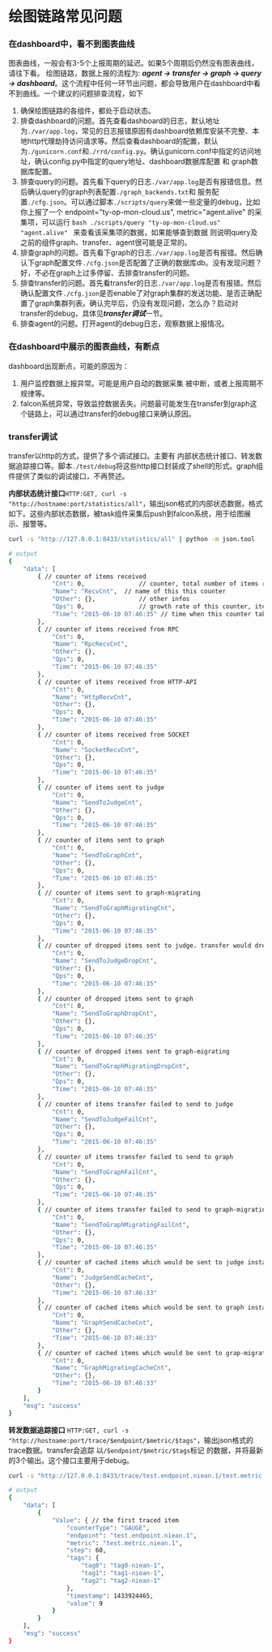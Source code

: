 # 绘图链路常见问题
### 在dashboard中，看不到图表曲线
图表曲线，一般会有3-5个上报周期的延迟。如果5个周期后仍然没有图表曲线，请往下看。
绘图链路，数据上报的流程为: ***agent -> transfer -> graph -> query -> dashboard***。这个流程中任何一环节出问题，都会导致用户在dashboard中看不到曲线。一个建议的问题排查流程，如下

1. 确保绘图链路的各组件，都处于启动状态。
2. 排查dashboard的问题。首先查看dashboard的日志，默认地址为```./var/app.log```，常见的日志报错原因有dashboard依赖库安装不完整、本地http代理劫持访问请求等。然后查看dashboard的配置，默认为```./gunicorn.conf```和```./rrd/config.py```。确认gunicorn.conf中指定的访问地址，确认config.py中指定的query地址、dashboard数据库配置 和 graph数据库配置。
3. 排查query的问题。首先看下query的日志```./var/app.log```是否有报错信息。然后确认query的graph列表配置```./graph_backends.txt```和 服务配置```./cfg.json```。可以通过脚本```./scripts/query```来做一些定量的debug，比如你上报了一个 endpoint="ty-op-mon-cloud.us", metric="agent.alive" 的采集项，可以运行 ```bash ./scripts/query "ty-op-mon-cloud.us" "agent.alive" ``` 来查看该采集项的数据，如果能够查到数据 则说明query及之前的组件graph、transfer、agent很可能是正常的。
4. 排查graph的问题。首先看下graph的日志```./var/app.log```是否有报错。然后确认下graph配置文件```./cfg.json```是否配置了正确的数据库db。没有发现问题？好，不必在graph上过多停留、去排查transfer的问题。
5. 排查transfer的问题。首先看transfer的日志```./var/app.log```是否有报错。然后确认配置文件```./cfg.json```是否enable了对graph集群的发送功能、是否正确配置了graph集群列表。确认完毕后，仍没有发现问题，怎么办？启动对transfer的debug，具体见***transfer调试***一节。
6. 排查agent的问题。打开agent的debug日志，观察数据上报情况。

### 在dashboard中展示的图表曲线，有断点
dashboard出现断点，可能的原因为：

1. 用户监控数据上报异常。可能是用户自动的数据采集 被中断，或者上报周期不规律等。
2. falcon系统异常，导致监控数据丢失。问题最可能发生在transfer到graph这个链路上，可以通过transfer的debug接口来确认原因。

### transfer调试
transfer以http的方式，提供了多个调试接口。主要有 内部状态统计接口、转发数据追踪接口等。脚本```./test/debug```将这些http接口封装成了shell的形式。graph组件提供了类似的调试接口，不再赘述。

**内部状态统计接口**```HTTP:GET, curl -s "http://hostname:port/statistics/all"```，输出json格式的内部状态数据，格式如下。这些内部状态数据，被task组件采集后push到falcon系统，用于绘图展示、报警等。

```bash
curl -s "http://127.0.0.1:8433/statistics/all" | python -m json.tool

# output
{
    "data": [
        { // counter of items received
            "Cnt": 0,				// counter, total number of items received since transfer started
            "Name": "RecvCnt",	// name of this this counter
            "Other": {},			// other infos
            "Qps": 0,				// growth rate of this counter, items per sec
            "Time": "2015-06-10 07:46:35" // time when this counter takes place
        },
        { // counter of items received from RPC
            "Cnt": 0,
            "Name": "RpcRecvCnt",
            "Other": {},
            "Qps": 0,
            "Time": "2015-06-10 07:46:35"
        },
        { // counter of items received from HTTP-API
            "Cnt": 0,
            "Name": "HttpRecvCnt",
            "Other": {},
            "Qps": 0,
            "Time": "2015-06-10 07:46:35"
        },
        { // counter of items received from SOCKET
            "Cnt": 0,
            "Name": "SocketRecvCnt",
            "Other": {},
            "Qps": 0,
            "Time": "2015-06-10 07:46:35"
        },
        { // counter of items sent to judge
            "Cnt": 0,
            "Name": "SendToJudgeCnt",
            "Other": {},
            "Qps": 0,
            "Time": "2015-06-10 07:46:35"
        },
        { // counter of items sent to graph
            "Cnt": 0,
            "Name": "SendToGraphCnt",
            "Other": {},
            "Qps": 0,
            "Time": "2015-06-10 07:46:35"
        },
        { // counter of items sent to graph-migrating
            "Cnt": 0,
            "Name": "SendToGraphMigratingCnt",
            "Other": {},
            "Qps": 0,
            "Time": "2015-06-10 07:46:35"
        },
        { // counter of dropped items sent to judge. transfer would drop items if it could not push them to receivers timely
            "Cnt": 0,
            "Name": "SendToJudgeDropCnt",
            "Other": {},
            "Qps": 0,
            "Time": "2015-06-10 07:46:35"
        },
        { // counter of dropped items sent to graph
            "Cnt": 0,
            "Name": "SendToGraphDropCnt",
            "Other": {},
            "Qps": 0,
            "Time": "2015-06-10 07:46:35"
        },
        { // counter of dropped items sent to graph-migrating
            "Cnt": 0,
            "Name": "SendToGraphMigratingDropCnt",
            "Other": {},
            "Qps": 0,
            "Time": "2015-06-10 07:46:35"
        },
        { // counter of items transfer failed to send to judge
            "Cnt": 0,
            "Name": "SendToJudgeFailCnt",
            "Other": {},
            "Qps": 0,
            "Time": "2015-06-10 07:46:35"
        },
        { // counter of items transfer failed to send to graph
            "Cnt": 0,
            "Name": "SendToGraphFailCnt",
            "Other": {},
            "Qps": 0,
            "Time": "2015-06-10 07:46:35"
        },
        { // counter of items transfer failed to send to graph-migrating
            "Cnt": 0,
            "Name": "SendToGraphMigratingFailCnt",
            "Other": {},
            "Qps": 0,
            "Time": "2015-06-10 07:46:35"
        },
        { // counter of cached items which would be sent to judge instances
            "Cnt": 0,
            "Name": "JudgeSendCacheCnt",
            "Other": {},
            "Time": "2015-06-10 07:46:33"
        },
        { // counter of cached items which would be sent to graph instances
            "Cnt": 0,
            "Name": "GraphSendCacheCnt",
            "Other": {},
            "Time": "2015-06-10 07:46:33"
        },
        { // counter of cached items which would be sent to grap-migrating instances
            "Cnt": 0,
            "Name": "GraphMigratingCacheCnt",
            "Other": {},
            "Time": "2015-06-10 07:46:33"
        }
    ],
    "msg": "success"
}
```

**转发数据追踪接口** ```HTTP:GET, curl -s "http://hostname:port/trace/$endpoint/$metric/$tags"```，输出json格式的trace数据。transfer会追踪 以```/$endpoint/$metric/$tags```标记 的数据，并将最新的3个输出。这个接口主要用于debug。

```bash
curl -s "http://127.0.0.1:8433/trace/test.endpoint.niean.1/test.metric.niean.1/tag0=tag0-niean-1,tag1=tag1-niean-1,tag2=tag2-niean-1"  | python -m json.tool

# output
{
    "data": [
        {
            "Value": { // the first traced item
                "counterType": "GAUGE",
                "endpoint": "test.endpoint.niean.1",
                "metric": "test.metric.niean.1",
                "step": 60,
                "tags": {
                    "tag0": "tag0-niean-1",
                    "tag1": "tag1-niean-1",
                    "tag2": "tag2-niean-1"
                },
                "timestamp": 1433924465,
                "value": 9
            }
        }
    ],
    "msg": "success"
}

```
